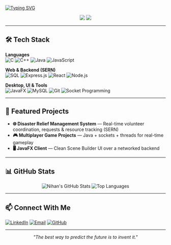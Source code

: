 <!-- Typing SVG Animation -->
[![Typing SVG](https://readme-typing-svg.demolab.com?font=Fira+Code&size=26&pause=1000&color=00BFFF&center=true&vCenter=true&width=900&lines=Hi+there%2C+I'm+Nihan+👋;Full+Stack+Developer+%7C+SERN+Stack;JavaFX+%7C+C%2FC%2B%2B;Always+Learning+and+Building+🚀)](https://git.io/typing-svg)

<p align="center">
  <img src="https://img.shields.io/badge/Focus-Systems%20%26%20Network%20Programming-00BFFF?style=flat" />
  <img src="https://komarev.com/ghpvc/?username=Nihan2609&label=Profile%20views&style=flat" />
</p>

---

## 🛠 Tech Stack
**Languages**  
![C](https://img.shields.io/badge/C-A8B9CC?style=flat&logo=c&logoColor=000)
![C++](https://img.shields.io/badge/C%2B%2B-00599C?style=flat&logo=c%2B%2B&logoColor=white)
![Java](https://img.shields.io/badge/Java-ED8B00?style=flat&logo=openjdk&logoColor=white)
![JavaScript](https://img.shields.io/badge/JavaScript-F7DF1E?style=flat&logo=javascript&logoColor=000)

**Web & Backend (SERN)**  
![SQL](https://img.shields.io/badge/SQL-2F74C0?style=flat&logo=postgresql&logoColor=white)
![Express.js](https://img.shields.io/badge/Express.js-404D59?style=flat)
![React](https://img.shields.io/badge/React-20232A?style=flat&logo=react&logoColor=61DAFB)
![Node.js](https://img.shields.io/badge/Node.js-339933?style=flat&logo=node.js&logoColor=white)

**Desktop, UI & Tools**  
![JavaFX](https://img.shields.io/badge/JavaFX-FF6F00?style=flat&logo=java&logoColor=white)
![MySQL](https://img.shields.io/badge/MySQL-005C84?style=flat&logo=mysql&logoColor=white)
![Git](https://img.shields.io/badge/Git-F05032?style=flat&logo=git&logoColor=white)
![Socket Programming](https://img.shields.io/badge/Networking-Sockets-0A66C2?style=flat)

---

## 📌 Featured Projects
- **🌐 Disaster Relief Management System** — Real-time volunteer coordination, requests & resource tracking (SERN)  
- **🎮 Multiplayer Game Projects** — Java + sockets + threads for real-time gameplay  
- **🖥 JavaFX Client** — Clean Scene Builder UI over a networked backend

---

## 📊 GitHub Stats
<div align="center">

![Nihan's GitHub Stats](https://github-readme-stats.vercel.app/api?username=Nihan2609&show_icons=true&theme=tokyonight&hide_border=true)
![Top Languages](https://github-readme-stats.vercel.app/api/top-langs/?username=Nihan2609&layout=compact&theme=tokyonight&hide_border=true)
  
</div>

---

## 📫 Connect With Me
[![LinkedIn](https://img.shields.io/badge/-LinkedIn-0077B5?style=flat&logo=linkedin&logoColor=white)](https://www.linkedin.com/in/al-farhan-nihan-71a9a8271/)
[![Email](https://img.shields.io/badge/-Email-D14836?style=flat&logo=gmail&logoColor=white)](mailto:alnihan196@gmail.com)
[![GitHub](https://img.shields.io/badge/-GitHub-181717?style=flat&logo=github)](https://github.com/Nihan2609)

---

<p align="center"><i>"The best way to predict the future is to invent it."</i></p>
